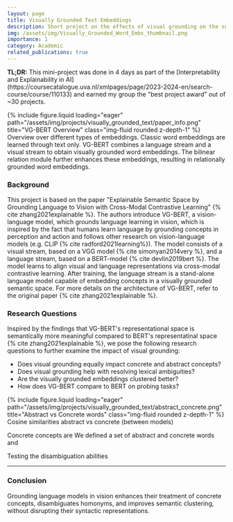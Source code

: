 ```yaml
---
layout: page
title: Visually Grounded Text Embeddings
description: Short project on the effects of visual grounding on the semanticity of text embeddings.
img: /assets/img/Visually_Grounded_Word_Embs_thumbnail.png
importance: 1
category: Academic
related_publications: true
---
```


<!-- TL;DR text above the image -->
<p>
  <strong>TL;DR:</strong> This mini-project was done in 4 days as part of the [Interpretability and Explainability in AI](https://coursecatalogue.uva.nl/xmlpages/page/2023-2024-en/search-course/course/110133) and earned my group the "best project award" out of ~30 projects. 
</p>


<!-- Intro -->
<div class="text-center my-4">
    <div class="row">
        <div class="col-sm mt-3 mt-md-0">
            {% include figure.liquid loading="eager" path="/assets/img/projects/visually_grounded_text/paper_info.png" title="VG-BERT Overview" class="img-fluid rounded z-depth-1" %}
        </div>
    </div>
  <div class="caption mt-2">
    Overview over different types of embeddings. Classic word embeddings are learned through text only. VG-BERT combines a language stream and a visual stream to obtain visually grounded word embeddings. The bilinear relation module further enhances these embeddings, resulting in relationally grounded word embeddings.
  </div>
</div>

<div class="row my-4">
  <div class="col">
    <h3>Background</h3>
    <p>
      This project is based on the paper "Explainable Semantic Space by Grounding Language to Vision with Cross-Modal Contrastive Learning" {% cite zhang2021explainable %}. The authors introduce VG-BERT, a vision-language model, which grounds language learning in vision, which is inspired by the fact that humans learn language by grounding concepts in perception and action and follows other research on vision-language models (e.g. CLIP {% cite radford2021learning%}). The model consists of a visual stream, based on a VGG model {% cite simonyan2014very %}, and a language stream, based on a BERT-model {% cite devlin2019bert %}. The model learns to align visual and language representations via cross-modal contrastive learning. After training, the language stream is a stand-alone language model capable of embedding concepts in a visually grounded semantic space. For more details on the architecture of VG-BERT, refer to the original paper {% cite zhang2021explainable %}. 
    </p>
  </div>
</div>

<!-- Research Questions -->
<div class="row my-4">
  <div class="col">
    <h3>Research Questions</h3>
    <p>
      Inspired by the findings that VG-BERT's representational space is semantically more meaningful compared to BERT's representatinal space {% cite zhang2021explainable %}, we pose the following research questions to further examine the impact of visual grounding:
    </p>
    <ul>
      <li>Does visual grounding equally impact concrete and abstract concepts?</li>
      <li>Does visual grounding help with resolving lexical ambiguities?</li>
      <li>Are the visually grounded embeddings clustered better?</li>
      <li>How does VG-BERT compare to BERT on probing tasks?</li>
    </ul>
  </div>
</div>

<!-- Concrete and abstract concepts -->
<div class="row my-4">
  <div class="col">
    <div class="text-center my-4">
        <div class="row">
            <div class="col-sm mt-3 mt-md-0">
                {% include figure.liquid loading="eager" path="/assets/img/projects/visually_grounded_text/abstract_concrete.png" title="Abstract vs Concrete words" class="img-fluid rounded z-depth-1" %}
            </div>
        </div>
        <div class="caption mt-2">
        Cosine similarities abstract vs concrete (between models)
        </div>
    </div>
    <p>
    Concrete concepts are 
      We defined a set of abstract and concrete words and 
    </p>
  </div>
</div>


Testing the disambiguation abilities


---

<!-- Conclusion -->
<div class="row my-4">
  <div class="col">
    <h3>Conclusion</h3>
    <p>
      Grounding language models in vision enhances their treatment of concrete 
      concepts, disambiguates homonyms, and improves semantic clustering, 
      without disrupting their syntactic representations.
    </p>
  </div>
</div>


